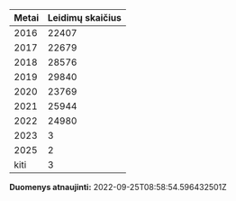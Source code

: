 | Metai | Leidimų skaičius |
|-------| ---------------- |
| 2016 | 22407 |
| 2017 | 22679 |
| 2018 | 28576 |
| 2019 | 29840 |
| 2020 | 23769 |
| 2021 | 25944 |
| 2022 | 24980 |
| 2023 | 3 |
| 2025 | 2 |
| kiti | 3 |

**Duomenys atnaujinti:** 2022-09-25T08:58:54.596432501Z